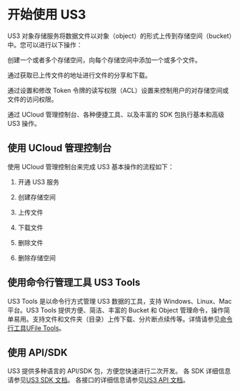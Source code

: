 

# 开始使用 US3

US3 对象存储服务将数据文件以对象（object）的形式上传到存储空间（bucket）中。您可以进行以下操作：

创建一个或者多个存储空间，向每个存储空间中添加一个或多个文件。

通过获取已上传文件的地址进行文件的分享和下载。

通过设置和修改 Token 令牌的读写权限（ACL）设置来控制用户的对存储空间或文件的访问权限。

通过 UCloud 管理控制台、各种便捷工具、以及丰富的 SDK 包执行基本和高级US3 操作。

## 使用 UCloud 管理控制台

使用 UCloud 管理控制台来完成 US3 基本操作的流程如下：

1)  开通 US3 服务

2)  创建存储空间

3)  上传文件

4)  下载文件

5)  删除文件

6)  删除存储空间

## 使用命令行管理工具 US3 Tools

US3 Tools 是以命令行方式管理 US3 数据的工具，支持 Windows、Linux、Mac 平台。US3 Tools 提供方便、简洁、丰富的 Bucket 和 Object 管理命令，操作简单易用。支持文件和文件夹（目录）上传下载、分片断点续传等。详情请参见[命令行工具UFile Tools](https://docs.ucloud.cn/ufile/tools/tools/tools_file)。

## 使用 API/SDK 

US3 提供多种语言的 API/SDK 包，方便您快速进行二次开发。
各 SDK 详细信息请参见[US3 SDK 文档](https://docs.ucloud.cn/ufile/tools/sdk)。
各接口的详细信息请参见[US3 API 文档](https://docs.ucloud.cn/api/ufile-api/README)。
